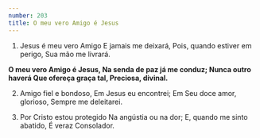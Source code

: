 ```yaml
---
number: 203
title: O meu vero Amigo é Jesus
---
```


1. Jesus é meu vero Amigo
  E jamais me deixará,
  Pois, quando estiver em perigo,
  Sua mão me livrará.

  __O meu vero Amigo é Jesus,
  Na senda de paz já me conduz;
  Nunca outro haverá
  Que ofereça graça tal,
  Preciosa, divinal.__

2. Amigo fiel e bondoso,
  Em Jesus eu encontrei;
  Em Seu doce amor, glorioso,
  Sempre me deleitarei.

3. Por Cristo estou protegido
  Na angústia ou na dor;
  E, quando me sinto abatido,
  É veraz Consolador.
